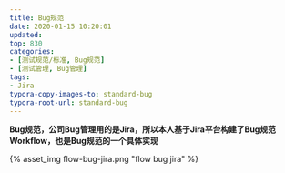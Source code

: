 ```yaml
---
title: Bug规范
date: 2020-01-15 10:20:01
updated: 
top: 830
categories: 
- [测试规范/标准, Bug规范]
- [测试管理, Bug管理]
tags:
- Jira
typora-copy-images-to: standard-bug
typora-root-url: standard-bug
---
```



**Bug规范，公司Bug管理用的是Jira，所以本人基于Jira平台构建了Bug规范Workflow，也是Bug规范的一个具体实现**




{% asset_img flow-bug-jira.png "flow bug jira" %}